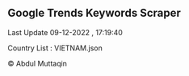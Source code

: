 

## Google Trends Keywords Scraper 
 
Last Update 09-12-2022 , 17:19:40

Country List :
VIETNAM.json



© Abdul Muttaqin 

